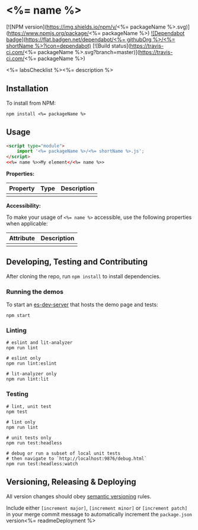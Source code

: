 # <%= name %>

[![NPM version](https://img.shields.io/npm/v/<%= packageName %>.svg)](https://www.npmjs.org/package/<%= packageName %>)
[![Dependabot badge](https://flat.badgen.net/dependabot/<%= githubOrg %>/<%= shortName %>?icon=dependabot)](https://app.dependabot.com/)
[![Build status](https://travis-ci.com/<%= packageName %>.svg?branch=master)](https://travis-ci.com/<%= packageName %>)

<%= labsChecklist %><%= description %>

## Installation

To install from NPM:

```shell
npm install <%= packageName %>
```

## Usage

```html
<script type="module">
    import '<%= packageName %>/<%= shortName %>.js';
</script>
<<%= name %>>My element</<%= name %>>
```

**Properties:**

| Property | Type | Description |
|--|--|--|
| | | |

**Accessibility:**

To make your usage of `<%= name %>` accessible, use the following properties when applicable:

| Attribute | Description |
|--|--|
| | |

## Developing, Testing and Contributing

After cloning the repo, run `npm install` to install dependencies.

### Running the demos

To start an [es-dev-server](https://open-wc.org/developing/es-dev-server.html) that hosts the demo page and tests:

```shell
npm start
```

### Linting

```shell
# eslint and lit-analyzer
npm run lint

# eslint only
npm run lint:eslint

# lit-analyzer only
npm run lint:lit
```

### Testing

```shell
# lint, unit test
npm test

# lint only
npm run lint

# unit tests only
npm run test:headless

# debug or run a subset of local unit tests
# then navigate to `http://localhost:9876/debug.html`
npm run test:headless:watch
```

## Versioning, Releasing & Deploying

All version changes should obey [semantic versioning](https://semver.org/) rules.

Include either `[increment major]`, `[increment minor]` or `[increment patch]` in your merge commit message to automatically increment the `package.json` version<%= readmeDeployment %>
